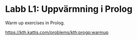 # Labb L1: Uppvärmning i Prolog

Warm up exercises in Prolog.

https://kth.kattis.com/problems/kth:progp:warmup
